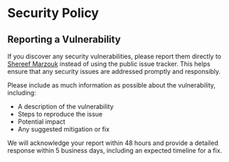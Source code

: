 # Security Policy

## Reporting a Vulnerability

If you discover any security vulnerabilities, please report them directly to [Shereef Marzouk](https://www.linkedin.com/in/shereef/) instead of using the public issue tracker. This helps ensure that any security issues are addressed promptly and responsibly.

Please include as much information as possible about the vulnerability, including:

- A description of the vulnerability
- Steps to reproduce the issue
- Potential impact
- Any suggested mitigation or fix

We will acknowledge your report within 48 hours and provide a detailed response within 5 business days, including an expected timeline for a fix.
